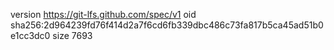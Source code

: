 version https://git-lfs.github.com/spec/v1
oid sha256:2d964239fd76f414d2a7f6cd6fb339dbc486c73fa817b5ca45ad51b0e1cc3dc0
size 7693
